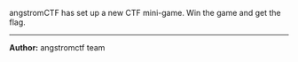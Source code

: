 angstromCTF has set up a new CTF mini-game. Win the game and get the flag.

---
**Author:** angstromctf team